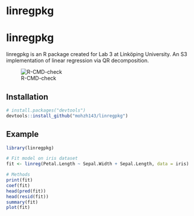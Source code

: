 linregpkg
================

# linregpkg

linregpkg is an R package created for Lab 3 at Linköping University. An
S3 implementation of linear regression via QR decomposition.

<!-- Badges here -->

<figure>
<img
src="https://github.com/mohzh143/linregpkg/actions/workflows/R-CMD-check.yaml/badge.svg"
alt="R-CMD-check" />
<figcaption aria-hidden="true">R-CMD-check</figcaption>
</figure>

## Installation

``` r
# install.packages("devtools")
devtools::install_github("mohzh143/linregpkg")
```

## Example

``` r
library(linregpkg)

# Fit model on iris dataset
fit <- linreg(Petal.Length ~ Sepal.Width + Sepal.Length, data = iris)

# Methods
print(fit)
coef(fit)
head(pred(fit))
head(resid(fit))
summary(fit)
plot(fit)
```

